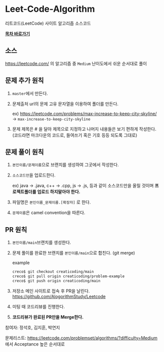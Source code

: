 # Leet-Code-Algorithm
리트코드(LeetCode) 사이트 알고리즘 소스코드

**[목차 바로가기](https://github.com/byungyeon89/Leet-Code-Algorithm/blob/master/chart.md)**

## 소스

https://leetcode.com/ 의 알고리즘 중 `Medium` 난이도에서 쉬운 순서대로 풀이

## 문제 추가 원칙

1. `master`에서 만든다.

2. 문제출처 url의 문제 고유 문자열을 이용하여 폴더를 만든다.

    ex) https://leetcode.com/problems/max-increase-to-keep-city-skyline/
         -> `max-increase-to-keep-city-skyline`
         
3. 문제 제목은 # 을 달아 제목으로 지정하고 나머지 내용들은 보기 편하게 작성한다.(코드라면 마크다운의 코드로, 들여쓰기 혹은 기호 등등 되도록 그대로)

## 문제 풀이 원칙

1. `본인이름/문제이름`으로 브랜치를 생성하여 그곳에서 작성한다.

2. `소스코드만`을 업로드한다.
    
    ex) java -> .java, c++ -> .cpp, js -> .js, 등과 같이 소스코드만을 올릴 것이며 **프로젝트폴더를 업로드 하지말아야 한다.**
    
3. 파일명은 `본인이름_문제이름.[확장자]` 로 한다.

4. `문제이름`은 camel convention을 따른다.

## PR 원칙

1. `본인이름/main`브랜치를 생성한다.

2. 문제 풀이를 완료한 브랜치를 `본인이름/main`으로 합친다. (git merge)

    example
    
    ```bash
    creco$ git checkout creaticoding/main
    creco$ git pull origin creaticoding/problem-example
    creco$ git push origin creaticoding/main
    ```

3. 저장소 메인 사이트로 접속 후 PR을 날린다. https://github.com/AlogorithmStudy/Leetcode

4. 미팅 때 코드리뷰를 진행한다.

5. **코드리뷰가 완료된 PR만을 Merge한다.**



참여자: 정석호, 김지훈, 박연지

문제리스트: https://leetcode.com/problemset/algorithms/?difficulty=Medium 에서 Acceptance 높은 순서대로
